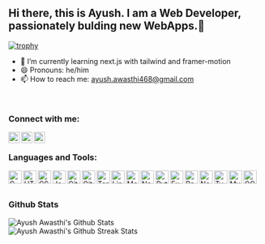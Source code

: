 ## Hi there, this is Ayush. I am a Web Developer, passionately bulding new WebApps.👋
[![trophy](https://github-profile-trophy.vercel.app/?username=ayushx007&theme=onedark)](https://github.com/ryo-ma/github-profile-trophy)
- 🌱 I’m currently learning next.js with tailwind and framer-motion 
- 😄 Pronouns: he/him
- 📫 How to reach me: ayush.awasthi468@gmail.com
<br />

### Connect with me:

[<img align="left" alt="ayushx007| Facebook" width="22px" src="https://cdn.jsdelivr.net/npm/simple-icons@v3/icons/facebook.svg" />][facebook]
[<img align="left" alt="ayushx007 | LinkedIn" width="22px" src="https://cdn.jsdelivr.net/npm/simple-icons@v3/icons/linkedin.svg" />][linkedin]
[<img align="left" alt="ayushx007 | Instagram" width="22px" src="https://cdn.jsdelivr.net/npm/simple-icons@v3/icons/instagram.svg" />][instagram]

<br />

### Languages and Tools:

<img align="left" alt="C" width="26px" src="https://img.icons8.com/color/48/000000/c-programming.png" />

<img align="left" alt="HTML5" width="26px" src="https://profilinator.rishav.dev/skills-assets/html5-original-wordmark.svg" />

<img align="left" alt="CSS3" width="26px" src="https://profilinator.rishav.dev/skills-assets/css3-original-wordmark.svg" />

<img align="left" alt="Javascript" width="26px" src="https://profilinator.rishav.dev/skills-assets/javascript-original.svg">

<img align="left" alt="Git" width="26px" src="https://img.icons8.com/color/48/000000/git.png" />

<img align="left" alt="GitHub" width="26px" src="https://upload.wikimedia.org/wikipedia/commons/thumb/9/91/Octicons-mark-github.svg/900px-Octicons-mark-github.svg.png?20180806170715" />

<img align="left" alt="Terminal" width="26px" src="https://upload.wikimedia.org/wikipedia/commons/6/6f/Octicons-terminal.svg" />

<img align="left" alt="Linux" width="26px" src="https://upload.wikimedia.org/wikipedia/commons/thumb/a/ab/Linux_Logo_in_Linux_Libertine_Font.svg/767px-Linux_Logo_in_Linux_Libertine_Font.svg.png?20220904132037"/>

<img align="left" alt="MongoDB" width="26px" src="https://profilinator.rishav.dev/skills-assets/mongodb-original-wordmark.svg">

<img align="left" alt="NodeJS" width="26px" src="https://profilinator.rishav.dev/skills-assets/nodejs-original-wordmark.svg">

<img align="left" alt="Python" width="26px" src="https://profilinator.rishav.dev/skills-assets/python-original.svg">

<img align="left" alt="Express" width="26px" src="https://profilinator.rishav.dev/skills-assets/express-original-wordmark.svg">

<img align="left" alt="React.js" width="26px" src="https://upload.wikimedia.org/wikipedia/commons/thumb/a/a7/React-icon.svg/768px-React-icon.svg.png?20220125121207">

<img align="left" alt="Next.js" width="26px" src="https://seeklogo.com/images/N/next-js-logo-8FCFF51DD2-seeklogo.com.png">

<img align="left" alt="Typescript" width="26px" src="https://upload.wikimedia.org/wikipedia/commons/thumb/4/4c/Typescript_logo_2020.svg/768px-Typescript_logo_2020.svg.png?20221110153201">

<img align="left" alt="MySQL" width="26px" src="https://profilinator.rishav.dev/skills-assets/mysql-original-wordmark.svg">

<img align="left" alt="GCP" width="26px" src="https://profilinator.rishav.dev/skills-assets/google_cloud-icon.svg">


<br />
<br />

### <div align="left">Github Stats </div>

<img alt="Ayush Awasthi's Github Stats" src="https://github-readme-stats.vercel.app/api?username=ayushx007&show_icons=true&include_all_commits=true&count_private=true&theme=dark" />
<br />
<img alt="Ayush Awasthi's Github Streak Stats" src="http://github-readme-streak-stats.herokuapp.com/?user=ayushx007&theme=dark" />

[facebook]: https://www.facebook.com/ayush.awasthi.7/
[instagram]: https://instagram.com/ayushx07
[linkedin]: https://www.linkedin.com/in/ayush-awasthi-8167a416b/
